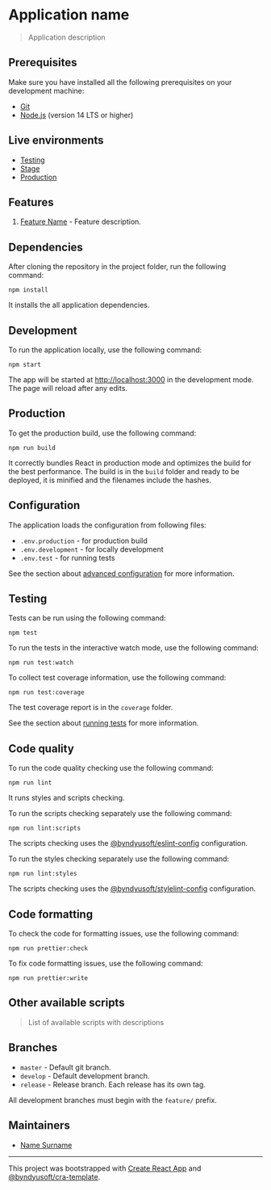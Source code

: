 # Application name

> Application description

## Prerequisites

Make sure you have installed all the following prerequisites on your development machine:

- [Git](https://git-scm.com)
- [Node.js](https://nodejs.org) (version 14 LTS or higher)

## Live environments

- [Testing](https://testing.env)
- [Stage](https://stage.env)
- [Production](https://production.env)

## Features

1. [Feature Name](path/to/feature/folder) - Feature description.

## Dependencies

After cloning the repository in the project folder, run the following command:

```
npm install
```

It installs the all application dependencies.

## Development

To run the application locally, use the following command:

```
npm start
```

The app will be started at [http://localhost:3000](http://localhost:3000) in the development mode.
The page will reload after any edits.

## Production

To get the production build, use the following command:

```
npm run build
```

It correctly bundles React in production mode and optimizes the build for the best performance.
The build is in the `build` folder and ready to be deployed, it is minified and the filenames include the hashes.

## Configuration

The application loads the configuration from following files:

- `.env.production` - for production build
- `.env.development` - for locally development
- `.env.test` - for running tests

See the section about [advanced configuration](https://create-react-app.dev/docs/advanced-configuration) for more information.

## Testing

Tests can be run using the following command:

```
npm test
```

To run the tests in the interactive watch mode, use the following command:

```
npm run test:watch
```

To collect test coverage information, use the following command:

```
npm run test:coverage
```

The test coverage report is in the `coverage` folder.

See the section about [running tests](https://facebook.github.io/create-react-app/docs/running-tests) for more information.

## Code quality

To run the code quality checking use the following command:

```
npm run lint
```

It runs styles and scripts checking.

To run the scripts checking separately use the following command:

```
npm run lint:scripts
```

The scripts checking uses the [@byndyusoft/eslint-config](https://www.npmjs.com/package/@byndyusoft/eslint-config) configuration.

To run the styles checking separately use the following command:

```
npm run lint:styles
```

The scripts checking uses the [@byndyusoft/stylelint-config](https://www.npmjs.com/package/@byndyusoft/stylelint-config) configuration.

## Code formatting

To check the code for formatting issues, use the following command:

```
npm run prettier:check
```

To fix code formatting issues, use the following command:

```
npm run prettier:write
```

## Other available scripts

> List of available scripts with descriptions

## Branches

- `master` - Default git branch.
- `develop` - Default development branch.
- `release` - Release branch. Each release has its own tag.

All development branches must begin with the `feature/` prefix.

## Maintainers

- [Name Surname](mailto:surname@email.com)

---
This project was bootstrapped with [Create React App](https://github.com/facebook/create-react-app) and [@byndyusoft/cra-template](https://www.npmjs.com/package/@byndyusoft/cra-template).
